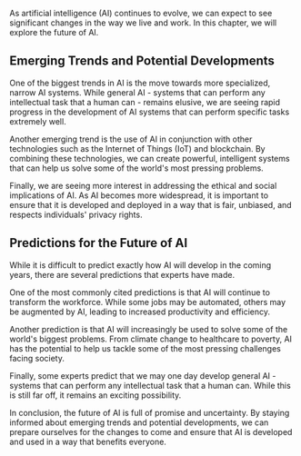 
As artificial intelligence (AI) continues to evolve, we can expect to see significant changes in the way we live and work. In this chapter, we will explore the future of AI.

Emerging Trends and Potential Developments
------------------------------------------

One of the biggest trends in AI is the move towards more specialized, narrow AI systems. While general AI - systems that can perform any intellectual task that a human can - remains elusive, we are seeing rapid progress in the development of AI systems that can perform specific tasks extremely well.

Another emerging trend is the use of AI in conjunction with other technologies such as the Internet of Things (IoT) and blockchain. By combining these technologies, we can create powerful, intelligent systems that can help us solve some of the world's most pressing problems.

Finally, we are seeing more interest in addressing the ethical and social implications of AI. As AI becomes more widespread, it is important to ensure that it is developed and deployed in a way that is fair, unbiased, and respects individuals' privacy rights.

Predictions for the Future of AI
--------------------------------

While it is difficult to predict exactly how AI will develop in the coming years, there are several predictions that experts have made.

One of the most commonly cited predictions is that AI will continue to transform the workforce. While some jobs may be automated, others may be augmented by AI, leading to increased productivity and efficiency.

Another prediction is that AI will increasingly be used to solve some of the world's biggest problems. From climate change to healthcare to poverty, AI has the potential to help us tackle some of the most pressing challenges facing society.

Finally, some experts predict that we may one day develop general AI - systems that can perform any intellectual task that a human can. While this is still far off, it remains an exciting possibility.

In conclusion, the future of AI is full of promise and uncertainty. By staying informed about emerging trends and potential developments, we can prepare ourselves for the changes to come and ensure that AI is developed and used in a way that benefits everyone.
